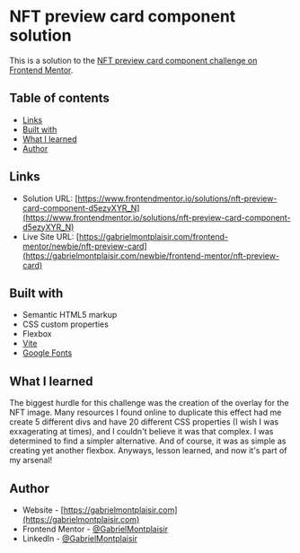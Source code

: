 # NFT preview card component solution

This is a solution to the [NFT preview card component challenge on Frontend Mentor](https://www.frontendmentor.io/challenges/nft-preview-card-component-SbdUL_w0U).

## Table of contents

- [Links](#links)
- [Built with](#built-with)
- [What I learned](#what-i-learned)
- [Author](#author)

## Links

- Solution URL: [https://www.frontendmentor.io/solutions/nft-preview-card-component-d5ezyXYR_N](https://www.frontendmentor.io/solutions/nft-preview-card-component-d5ezyXYR_N)
- Live Site URL: [https://gabrielmontplaisir.com/frontend-mentor/newbie/nft-preview-card](https://gabrielmontplaisir.com/newbie/frontend-mentor/nft-preview-card)

## Built with

- Semantic HTML5 markup
- CSS custom properties
- Flexbox
- [Vite](https://vitejs.dev/)
- [Google Fonts](https://fonts.google.com/)

## What I learned

The biggest hurdle for this challenge was the creation of the overlay for the NFT image. Many resources I found online to duplicate this effect had me create 5 different divs and have 20 different CSS properties (I wish I was exxagerating at times), and I couldn't believe it was that complex. I was determined to find a simpler alternative. And of course, it was as simple as creating yet another flexbox. Anyways, lesson learned, and now it's part of my arsenal!

## Author

- Website - [https://gabrielmontplaisir.com](https://gabrielmontplaisir.com)
- Frontend Mentor - [@GabrielMontplaisir](https://www.frontendmentor.io/profile/GabrielMontplaisir)
- LinkedIn - [@GabrielMontplaisir](https://www.linkedin.com/in/gabriel-montplaisir/)
